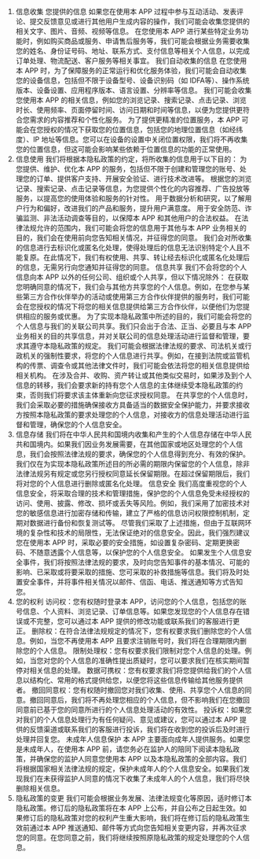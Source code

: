 1. 信息收集 您提供的信息 如果您在使用本 APP 过程中参与互动活动、发表评论、提交反馈意见或进行其他用户生成内容的操作，我们可能会收集您提供的相关文字、图片、音频、视频等信息。 在您使用本 APP 进行某些特定业务功能时，例如购买商品或服务、申请售后服务等，我们可能会根据业务需要收集您的姓名、身份证号码、地址、联系方式、支付信息等相关个人信息，以完成订单处理、物流配送、客户服务等相关事宜。 我们自动收集的信息 在您使用本 APP 时，为了保障服务的正常运行和优化服务体验，我们可能会自动收集您的设备信息，包括但不限于设备型号、设备识别码（如 IDFA等）、操作系统版本、设备设置、应用程序版本、语言设置、分辨率等信息。 我们可能会收集您使用本 APP 的相关信息，例如您的浏览记录、搜索记录、点击记录、浏览时长、使用频率、页面停留时间、访问日期和时间等信息，以便为您提供更符合您需求的内容推荐和个性化服务。 为了提供更精准的位置服务，本 APP 可能会在您授权的情况下获取您的位置信息，包括您的地理位置信息（如经纬度）、IP 地址等信息。您可以在设备的设置中关闭位置权限，我们将不再收集您的位置信息，但这可能会影响某些依赖于位置信息的功能的正常使用。
2. 信息使用 我们将根据本隐私政策的约定，将所收集的信息用于以下目的： 为您提供、维护、优化本 APP 的服务，包括但不限于创建和管理您的账号、处理您的订单、提供客户支持、开展安全验证、进行技术改进等。 根据您的浏览记录、搜索记录、点击记录等信息，为您提供个性化的内容推荐、广告投放等服务，以提高您的使用体验和服务的针对性。 用于数据分析和研究，以了解用户行为和偏好，改进我们的产品和服务，提升用户满意度。 用于安全防范、诈骗监测、非法活动调查等目的，以保障本 APP 和其他用户的合法权益。 在法律法规允许的范围内，我们可能会将您的信息用于其他与本 APP 业务相关的目的，我们会在使用前向您告知相关情况，并征得您的同意。 我们会对所收集的信息进行去标识化或匿名化处理，使得处理后的信息无法识别特定个人且不能复原。在此情况下，我们有权使用、共享、转让经去标识化或匿名化处理后的信息，无需另行向您通知并征得您的同意。
信息共享 我们不会将您的个人信息向本 APP 以外的任何公司、组织或个人共享，但以下情况除外： 在获取您明确同意的情况下，我们会与其他方共享您的个人信息。例如，在您参与某些第三方合作伙伴举办的活动或使用第三方合作伙伴提供的服务时，我们可能会在您授权的情况下将您的相关信息提供给第三方合作伙伴，以便他们为您提供相应的服务或优惠。 为了实现本隐私政策中所述的目的，我们可能会将您的个人信息与我们的关联公司共享。我们只会出于合法、正当、必要且与本 APP 业务相关的目的共享信息，并对关联公司的信息处理活动进行监督和管理，要求其遵守本隐私政策的规定。 我们可能会根据法律法规的要求、司法机关或行政机关的强制性要求，将您的个人信息进行共享。例如，在接到法院或监管机构的传票、调查令或其他法律文件时，我们可能会依法将您的相关信息提供给相关机构。 在涉及合并、收购、资产转让或其他类似交易时，如果涉及到个人信息的转移，我们会要求新的持有您个人信息的主体继续受本隐私政策的约束，否则我们将要求该主体重新向您征求授权同意。 在共享您的个人信息时，我们会采取必要的措施确保接收方具备适当的数据安全保护能力，并要求接收方按照本隐私政策的要求处理您的个人信息，对接收方的信息处理活动进行监督和管理，确保您的个人信息安全。
3. 信息存储 我们将在中华人民共和国境内收集和产生的个人信息存储在中华人民共和国境内。如果我们因业务发展需要，在其他国家或地区处理您的个人信息，我们会按照法律法规的要求，确保您的个人信息得到充分、有效的保护。 我们仅在为实现本隐私政策所述目的所必需的期限内保留您的个人信息，除非法律法规另有规定或您另行授权同意延长保留期限。在超过保留期限后，我们将对您的个人信息进行删除或匿名化处理。
信息安全 我们高度重视您的个人信息安全，将采取合理的技术和管理措施，保护您的个人信息免受未经授权的访问、使用、披露、修改、损坏或丢失等风险。例如，我们采用了加密技术对您的敏感信息进行加密存储和传输，建立了严格的信息访问权限控制机制，定期对数据进行备份和恢复测试等。 尽管我们采取了上述措施，但由于互联网环境的复杂性和技术的局限性，无法保证绝对的信息安全。因此，我们强烈建议您在使用本 APP 时，采取必要的安全措施，如设置复杂密码、定期更换密码、不随意透露个人信息等，以保护您的个人信息安全。 如果发生个人信息安全事件，我们将按照法律法规的要求，及时向您告知事件的基本情况、可能的影响、已采取或将要采取的措施、您可采取的补救措施等信息。我们将及时处置安全事件，并将事件相关情况以邮件、信函、电话、推送通知等方式告知您。
4. 您的权利 访问权：您有权随时登录本 APP，访问您的个人信息，包括您的账号信息、个人资料、浏览记录、订单信息等。如果您发现您的个人信息存在错误或不完整，您可以通过本 APP 提供的修改功能或联系我们的客服进行更正。 删除权：在符合法律法规规定的情况下，您有权要求我们删除您的个人信息。例如，当您不再使用本 APP 且要求注销账号时，我们将在合理期限内删除您的个人信息。 限制处理权：您有权要求我们限制对您个人信息的处理。例如，当您对您的个人信息的准确性提出质疑时，您可以要求我们在核实期间暂停对相关信息的处理。 数据可携权：您有权要求我们将您提供给我们的个人信息以结构化、常用的格式提供给您，以便您将这些信息传输给其他服务提供者。 撤回同意权：您有权随时撤回您对我们收集、使用、共享您个人信息的同意。撤回同意后，我们将不再处理您相应的个人信息，但不影响我们在您撤回同意前已基于您的同意所进行的个人信息处理活动的有效性。 投诉权：如果您对我们的个人信息处理行为有任何疑问、意见或建议，您可以通过本 APP 提供的反馈渠道或联系我们的客服进行投诉，我们将在收到您的投诉后及时进行处理并回复您。
未成年人信息保护 本 APP 主要面向成年人提供服务。如果您是未成年人，在使用本 APP 前，请您务必在监护人的陪同下阅读本隐私政策，并确保您的监护人同意您使用本 APP 以及本隐私政策的全部内容。我们将根据国家相关法律法规的规定，保护未成年人的个人信息安全。如果我们发现我们在未获得监护人同意的情况下收集了未成年人的个人信息，我们将尽快删除相关信息。
5. 隐私政策的变更 我们可能会根据业务发展、法律法规变化等原因，适时修订本隐私政策。修订后的隐私政策将在本 APP 上公布，并自公布之日起生效。如果修订后的隐私政策对您的权利产生重大影响，我们将在修订后的隐私政策生效前通过本 APP 推送通知、邮件等方式向您告知相关变更内容，并再次征求您的同意。在您同意之前，我们将继续按照原隐私政策的规定处理您的个人信息。
